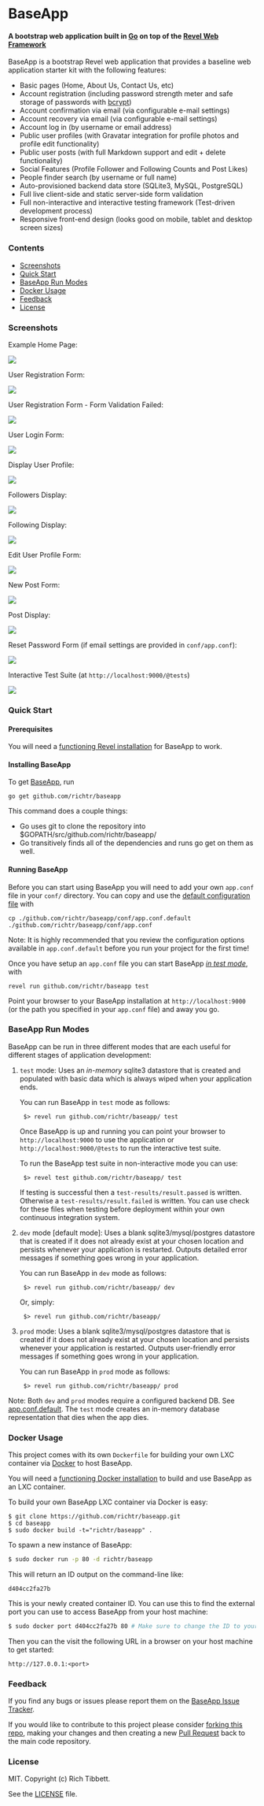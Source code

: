 BaseApp
=======

#### A bootstrap web application built in [Go](http://golang.org) on top of the [Revel Web Framework](https://revel.github.io) ####

BaseApp is a bootstrap Revel web application that provides a baseline web application starter kit with the following features:

* Basic pages (Home, About Us, Contact Us, etc)
* Account registration (including password strength meter and safe storage of passwords with [bcrypt](https://en.wikipedia.org/wiki/Bcrypt))
* Account confirmation via email (via configurable e-mail settings)
* Account recovery via email (via configurable e-mail settings)
* Account log in (by username or email address)
* Public user profiles (with Gravatar integration for profile photos and profile edit functionality)
* Public user posts (with full Markdown support and edit + delete functionality)
* Social Features (Profile Follower and Following Counts and Post Likes)
* People finder search (by username or full name)
* Auto-provisioned backend data store (SQLite3, MySQL, PostgreSQL)
* Full live client-side and static server-side form validation
* Full non-interactive and interactive testing framework (Test-driven development process)
* Responsive front-end design (looks good on mobile, tablet and desktop screen sizes)

### Contents ###

* [Screenshots](#screenshots)
* [Quick Start](#quick-start)
* [BaseApp Run Modes](#baseapp-run-modes)
* [Docker Usage](#docker-usage)
* [Feedback](#feedback)
* [License](#license)

### Screenshots ###

Example Home Page:

<img src="https://github.com/richtr/baseapp/raw/master/screenshots/01.HomePage.png" style="max-width: 100%"/>

User Registration Form:

<img src="https://github.com/richtr/baseapp/raw/master/screenshots/02.Register.png" style="max-width: 100%"/>

User Registration Form - Form Validation Failed:

<img src="https://github.com/richtr/baseapp/raw/master/screenshots/09.Register_Fail.png" style="max-width: 100%"/>

User Login Form:

<img src="https://github.com/richtr/baseapp/raw/master/screenshots/03.Login.png" style="max-width: 100%"/>

Display User Profile:

<img src="https://github.com/richtr/baseapp/raw/master/screenshots/04.Profile.png" style="max-width: 100%"/>

Followers Display:

<img src="https://github.com/richtr/baseapp/raw/master/screenshots/11.Followers.png" style="max-width: 100%"/>

Following Display:

<img src="https://github.com/richtr/baseapp/raw/master/screenshots/12.Following.png" style="max-width: 100%"/>

Edit User Profile Form:

<img src="https://github.com/richtr/baseapp/raw/master/screenshots/05.EditProfile.png" style="max-width: 100%"/>

New Post Form:

<img src="https://github.com/richtr/baseapp/raw/master/screenshots/06.NewPost.png" style="max-width: 100%"/>

Post Display:

<img src="https://github.com/richtr/baseapp/raw/master/screenshots/10.Post.png" style="max-width: 100%"/>

Reset Password Form (if email settings are provided in `conf/app.conf`):

<img src="https://github.com/richtr/baseapp/raw/master/screenshots/07.ResetPwd.png" style="max-width: 100%"/>

Interactive Test Suite (at `http://localhost:9000/@tests`)

<img src="https://github.com/richtr/baseapp/raw/master/screenshots/08.TestRunner.png" style="max-width: 100%"/>

### Quick Start ####

#### Prerequisites ####

You will need a [functioning Revel installation](https://revel.github.io/tutorial/gettingstarted.html) for BaseApp to work.

#### Installing BaseApp ####

To get [BaseApp](https://github.com/richtr/baseapp), run

    go get github.com/richtr/baseapp

This command does a couple things:

* Go uses git to clone the repository into $GOPATH/src/github.com/richtr/baseapp/
* Go transitively finds all of the dependencies and runs go get on them as well.

#### Running BaseApp ####

Before you can start using BaseApp you will need to add your own `app.conf` file in your `conf/` directory. You can copy and use the <a href="https://github.com/richtr/baseapp/blob/master/conf/app.conf.default">default configuration file</a> with

    cp ./github.com/richtr/baseapp/conf/app.conf.default ./github.com/richtr/baseapp/conf/app.conf

Note: It is highly recommended that you review the configuration options available in `app.conf.default` before you run your project for the first time!

Once you have setup an `app.conf` file you can start BaseApp [_in test mode_](#baseapp-run-modes), with

    revel run github.com/richtr/baseapp test

Point your browser to your BaseApp installation at `http://localhost:9000` (or the path you specified in your `app.conf` file) and away you go.

### BaseApp Run Modes ###

BaseApp can be run in three different modes that are each useful for different stages of application development:

1. `test` mode: Uses an *in-memory* sqlite3 datastore that is created and populated with basic data which is always wiped when your application ends.

    You can run BaseApp in `test` mode as follows:

        $> revel run github.com/richtr/baseapp/ test

    Once BaseApp is up and running you can point your browser to `http://localhost:9000` to use the application or `http://localhost:9000/@tests` to run the interactive test suite.

    To run the BaseApp test suite in non-interactive mode you can use:

        $> revel test github.com/richtr/baseapp/ test

    If testing is successful then a `test-results/result.passed` is written. Otherwise a `test-results/result.failed` is written. You can use check for these files when testing before deployment within your own continuous integration system.

2. `dev` mode [default mode]: Uses a blank sqlite3/mysql/postgres datastore that is created if it does not already exist at your chosen location and persists whenever your application is restarted. Outputs detailed error messages if something goes wrong in your application.

    You can run BaseApp in `dev` mode as follows:

        $> revel run github.com/richtr/baseapp/ dev

    Or, simply:

        $> revel run github.com/richtr/baseapp/

3. `prod` mode: Uses a blank sqlite3/mysql/postgres datastore that is created if it does not already exist at your chosen location and persists whenever your application is restarted. Outputs user-friendly error messages if something goes wrong in your application.

    You can run BaseApp in `prod` mode as follows:

        $> revel run github.com/richtr/baseapp/ prod

Note: Both `dev` and `prod` modes require a configured backend DB. See [app.conf.default](https://github.com/richtr/baseapp/blob/master/conf/app.conf.default). The `test` mode creates an in-memory database representation that dies when the app dies.

### Docker Usage ###

This project comes with its own `Dockerfile` for building your own LXC container via [Docker](http://www.docker.io) to host BaseApp.

You will need a [functioning Docker installation](http://docs.docker.io/installation/) to build and use BaseApp as an LXC container.

To build your own BaseApp LXC container via Docker is easy:

```
$ git clone https://github.com/richtr/baseapp.git
$ cd baseapp
$ sudo docker build -t="richtr/baseapp" .
```

To spawn a new instance of BaseApp:

```bash
$ sudo docker run -p 80 -d richtr/baseapp
```

This will return an ID output on the command-line like:

```
d404cc2fa27b
```

This is your newly created container ID. You can use this to find the external port you can use to access BaseApp from your host machine:

```bash
$ sudo docker port d404cc2fa27b 80 # Make sure to change the ID to yours!
```

Then you can the visit the following URL in a browser on your host machine to get started:

```
http://127.0.0.1:<port>
```

### Feedback ###

If you find any bugs or issues please report them on the [BaseApp Issue Tracker](https://github.com/richtr/baseapp/issues).

If you would like to contribute to this project please consider [forking this repo](https://github.com/richtr/baseapp/fork), making your changes and then creating a new [Pull Request](https://github.com/richtr/baseapp/pulls) back to the main code repository.

### License ###

MIT. Copyright (c) Rich Tibbett.

See the [LICENSE](https://github.com/richtr/baseapp/blob/master/LICENSE) file.
